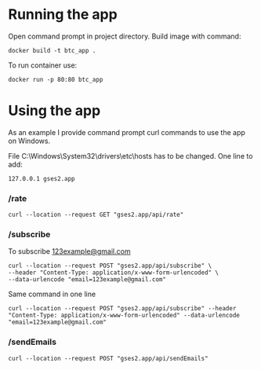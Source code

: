 # Running the app

Open command prompt in project directory.
Build image with command:

```shell
docker build -t btc_app .
```

To run container use:

```shell
docker run -p 80:80 btc_app
```

# Using the app

As an example I provide command prompt curl commands to use the app on Windows.

File C:\Windows\System32\drivers\etc\hosts has to be changed. One line to add:

```shell
127.0.0.1 gses2.app
```
### /rate
```shell
curl --location --request GET "gses2.app/api/rate"
```

### /subscribe
To subscribe 123example@gmail.com

```shell
curl --location --request POST "gses2.app/api/subscribe" \
--header "Content-Type: application/x-www-form-urlencoded" \
--data-urlencode "email=123example@gmail.com"
```
Same command in one line
```shell
curl --location --request POST "gses2.app/api/subscribe" --header "Content-Type: application/x-www-form-urlencoded" --data-urlencode "email=123example@gmail.com"
```
### /sendEmails
```shell
curl --location --request POST "gses2.app/api/sendEmails"
```

